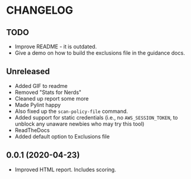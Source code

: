 # CHANGELOG

## TODO
* Improve README - it is outdated.
* Give a demo on how to build the exclusions file in the guidance docs.

## Unreleased
* Added GIF to readme
* Removed "Stats for Nerds"
* Cleaned up report some more
* Made Pylint happy
* Also fixed up the `scan-policy-file` command.
* Added support for static credentials (i.e., no `AWS_SESSION_TOKEN`, to unblock any unaware newbies who may try this tool)
* ReadTheDocs
* Added default option to Exclusions file

## 0.0.1 (2020-04-23)
* Improved HTML report. Includes scoring.
